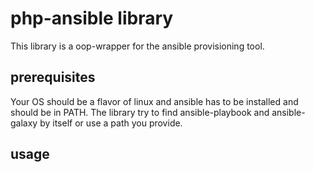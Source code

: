 # php-ansible library

This library is a oop-wrapper for the ansible provisioning tool.

## prerequisites

Your OS should be a flavor of linux and ansible has to be installed and should be in PATH.
The library try to find ansible-playbook and ansible-galaxy by itself or use a path you provide. 

## usage

